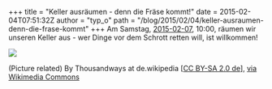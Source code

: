 +++
title = "Keller ausräumen - denn die Fräse kommt!"
date = 2015-02-04T07:51:32Z
author = "typ_o"
path = "/blog/2015/02/04/keller-ausraumen-denn-die-frase-kommt"
+++
Am Samstag, [2015-02-07](http://xkcd.com/1179/), 10:00, räumen wir
unseren Keller aus - wer Dinge vor dem Schrott retten will, ist
willkommen\!

![](https://flipdot.org/blog/uploads/eschrott.jpg)

(Picture related) By Thousandways at de.wikipedia \[[CC BY-SA 2.0
de](http://creativecommons.org/licenses/by-sa/2.0/de/deed.en)\], [via
Wikimedia
Commons](http://commons.wikimedia.org/wiki/File%3AEschrott-brd.jpg)
